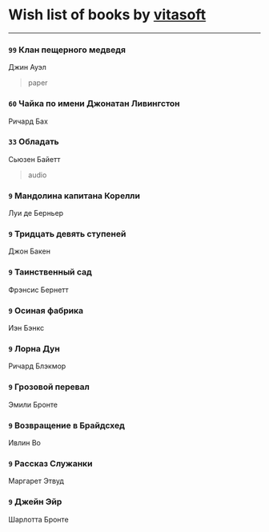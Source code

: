 # Wish list of books by [vitasoft](http://vk.com/id47446642)
---

### `99` Клан пещерного медведя
Джин Ауэл
> paper

### `60` Чайка по имени Джонатан Ливингстон
Ричард Бах

### `33` Обладать
Сьюзен Байетт
> audio

### `9` Мандолина капитана Корелли
Луи де Берньер

### `9` Тридцать девять ступеней
Джон Бакен

### `9` Таинственный сад
Фрэнсис Бернетт

### `9` Осиная фабрика
Иэн Бэнкс

### `9` Лорна Дун
Ричард Блэкмор

### `9` Грозовой перевал
Эмили Бронте

### `9` Возвращение в Брайдсхед
Ивлин Во

### `9` Рассказ Служанки
Маргарет Этвуд

### `9` Джейн Эйр
Шарлотта Бронте

